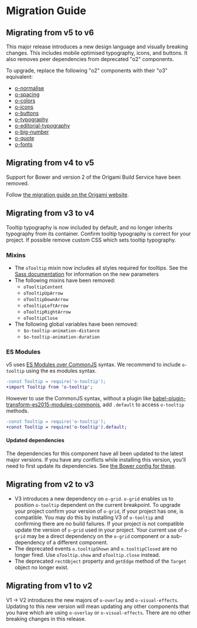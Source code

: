 # Migration Guide

## Migrating from v5 to v6

This major release introduces a new design language and visually breaking changes. This includes mobile optimised typography, icons, and buttons. It also removes peer dependencies from deprecated "o2" components.

To upgrade, replace the following "o2" components with their "o3" equivalent:

- [o-normalise](../o-normalise/MIGRATION.md)
- [o-spacing](../o-spacing/MIGRATION.md)
- [o-colors](../o-colors/MIGRATION.md)
- [o-icons](../o-icons/MIGRATION.md)
- [o-buttons](../o-buttons/MIGRATION.md)
- [o-typography](../o-typography/MIGRATION.md)
- [o-editorial-typography](../o-editorial-typography/MIGRATION.md)
- [o-big-number](../o-big-number/MIGRATION.md)
- [o-quote](../o-quote/MIGRATION.md)
- [o-fonts](../o-fonts/MIGRATION.md)

## Migrating from v4 to v5

Support for Bower and version 2 of the Origami Build Service have been removed.

Follow [the migration guide on the Origami website](https://origami.ft.com/documentation/tutorials/bower-to-npm/).

## Migrating from v3 to v4

Tooltip typography is now included by default, and no longer inherits typography from its container. Confirm tooltip typography is correct for your project. If possible remove custom CSS which sets tooltip typography.

### Mixins

- The `oTooltip` mixin now includes all styles required for tooltips. See the [Sass documentation](README.md#sass) for information on the new parameters
- The following mixins have been removed:
  - `oTooltipContent`
  - `oTooltipUpArrow`
  - `oTooltipDownArrow`
  - `oTooltipLeftArrow`
  - `oTooltipRightArrow`
  - `oTooltipClose`
- The following global variables have been removed:
  - `$o-tooltip-animation-distance`
  - `$o-tooltip-animation-duration`

### ES Modules

v5 uses [ES Modules over CommonJS](https://hacks.mozilla.org/2018/03/es-modules-a-cartoon-deep-dive/) syntax. We recommend to include `o-tooltip` using the es modules syntax.

```diff
-const Tooltip = require('o-tooltip');
+import Tooltip from 'o-tooltip';
```

However to use the CommonJS syntax, without a plugin like [babel-plugin-transform-es2015-modules-commonjs](https://babeljs.io/docs/en/babel-plugin-transform-es2015-modules-commonjs), add `.default` to access `o-tooltip` methods.

```diff
-const Tooltip = require('o-tooltip');
+const Tooltip = require('o-tooltip').default;
```

#### Updated dependencies

The dependencies for this component have all been updated to the latest major versions.
If you have any conflicts while installing this version, you'll need to first update
its dependencies. See [the Bower config for these](./bower.json).

## Migrating from v2 to v3

- V3 introduces a new dependency on `o-grid`. `o-grid` enables us to position `o-tooltip` dependent on the current breakpoint. To upgrade your project confirm your version of `o-grid`, if your project has one, is compatible. You may do this by installing V3 of `o-tooltip` and confirming there are no build failures. If your project is not compatible update the version of `o-grid` used in your project. Your current use of `o-grid` may be a direct dependency on the `o-grid` component or a sub-dependency of a different component.
- The deprecated events `o.tooltipShown` and `o.tooltipClosed` are no longer fired. Use `oTooltip.show` and `oTooltip.close` instead.
- The deprecated `rectObject` property and `getEdge` method of the `Target` object no longer exist.

## Migrating from v1 to v2

V1 -> V2 introduces the new majors of `o-overlay` and `o-visual-effects`. Updating to this new version will mean updating any other components that you have which are using `o-overlay` or `o-visual-effects`. There are no other breaking changes in this release.
